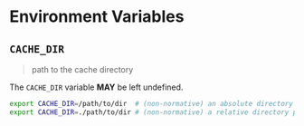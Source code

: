 # Environment Variables

## `CACHE_DIR`

> path to the cache directory

The `CACHE_DIR` variable **MAY** be left undefined.

```bash
export CACHE_DIR=/path/to/dir  # (non-normative) an absolute directory path
export CACHE_DIR=./path/to/dir # (non-normative) a relative directory path
```
